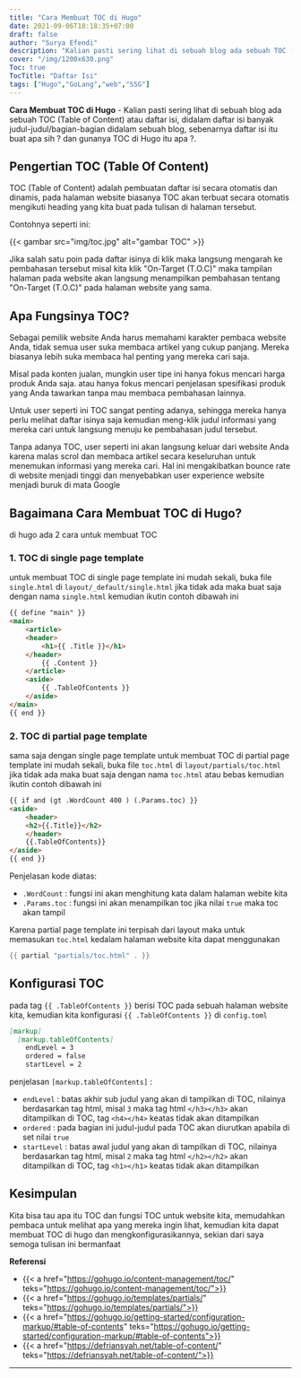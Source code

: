 ```yaml
---
title: "Cara Membuat TOC di Hugo"
date: 2021-09-06T18:18:35+07:00
draft: false
author: "Surya Efendi"
description: "Kalian pasti sering lihat di sebuah blog ada sebuah TOC (Table of Content) atau daftar isi, sebenarnya daftar isi itu buat apa sih ? dan gunanya TOC di blog itu apa sih ?"
cover: "/img/1200x630.png"
Toc: true
TocTitle: "Daftar Isi"
tags: ["Hugo","GoLang","web","SSG"]
---
```


**Cara Membuat TOC di Hugo** - Kalian pasti sering lihat di sebuah blog ada sebuah TOC (Table of Content) atau daftar isi, didalam daftar isi banyak judul-judul/bagian-bagian didalam sebuah blog, sebenarnya daftar isi itu buat apa sih ? dan gunanya TOC di Hugo itu apa ?.

## Pengertian TOC (Table Of Content)

TOC (Table of Content) adalah pembuatan daftar isi secara otomatis dan dinamis, pada halaman website biasanya TOC akan terbuat secara otomatis mengikuti heading yang kita buat pada tulisan di halaman tersebut.

Contohnya seperti ini:

{{< gambar src="img/toc.jpg" alt="gambar TOC" >}}

Jika salah satu poin pada daftar isinya di klik maka langsung mengarah ke pembahasan tersebut misal kita klik "On-Target (T.O.C)" maka tampilan halaman pada website akan langsung menampilkan pembahasan tentang "On-Target (T.O.C)" pada halaman website yang sama.

## Apa Fungsinya TOC?

Sebagai pemilik website Anda harus memahami karakter pembaca website Anda, tidak semua user suka membaca artikel yang cukup panjang. Mereka biasanya lebih suka membaca hal penting yang mereka cari saja.

Misal pada konten jualan, mungkin user tipe ini hanya fokus mencari harga produk Anda saja. atau hanya fokus mencari penjelasan spesifikasi produk yang Anda tawarkan tanpa mau membaca pembahasan lainnya.

Untuk user seperti ini TOC sangat penting adanya, sehingga mereka hanya perlu melihat daftar isinya saja kemudian meng-klik judul informasi yang mereka cari untuk langsung menuju ke pembahasan judul tersebut.

Tanpa adanya TOC, user seperti ini akan langsung keluar dari website Anda karena malas scrol dan membaca artikel secara keseluruhan untuk menemukan informasi yang mereka cari. Hal ini mengakibatkan bounce rate di website menjadi tinggi dan menyebabkan user experience website menjadi buruk di mata Google

## Bagaimana Cara Membuat TOC di Hugo?

di hugo ada 2 cara untuk membuat TOC

### 1. TOC di single page template

untuk membuat TOC di single page template ini mudah sekali, buka file `single.html` di `layout/_default/single.html` jika tidak ada maka buat saja dengan nama `single.html` kemudian ikutin contoh dibawah ini

```html
{{ define "main" }}
<main>
    <article>
    <header>
        <h1>{{ .Title }}</h1>
    </header>
        {{ .Content }}
    </article>
    <aside>
        {{ .TableOfContents }}
    </aside>
</main>
{{ end }}
```

### 2. TOC di partial page template

sama saja dengan single page template untuk membuat TOC di partial page template ini mudah sekali, buka file `toc.html` di `layout/partials/toc.html` jika tidak ada maka buat saja dengan nama `toc.html` atau bebas kemudian ikutin contoh dibawah ini

```html
{{ if and (gt .WordCount 400 ) (.Params.toc) }}
<aside>
    <header>
    <h2>{{.Title}}</h2>
    </header>
    {{.TableOfContents}}
</aside>
{{ end }}

```

Penjelasan kode diatas:

- `.WordCount` : fungsi ini akan menghitung kata dalam halaman webite kita
- `.Params.toc` : fungsi ini akan menampilkan toc jika nilai `true` maka toc akan tampil

Karena partial page template ini terpisah dari layout maka untuk memasukan `toc.html` kedalam halaman website kita dapat menggunakan

```go
{{ partial "partials/toc.html" . }}
```

## Konfigurasi TOC

pada tag `{{ .TableOfContents }}` berisi TOC pada sebuah halaman website kita, kemudian kita konfigurasi `{{ .TableOfContents }}` di `config.toml`

```md
[markup]
  [markup.tableOfContents]
    endLevel = 3
    ordered = false
    startLevel = 2
```

penjelasan `[markup.tableOfContents]` :

- `endLevel` : batas akhir sub judul yang akan di tampilkan di TOC, nilainya berdasarkan tag html, misal `3` maka tag html `</h3></h3>` akan ditampilkan di TOC, tag `<h4></h4>` keatas tidak akan ditampilkan
- `ordered` : pada bagian ini judul-judul pada TOC akan diurutkan apabila di set nilai `true`
- `startLevel` : batas awal judul yang akan di tampilkan di TOC, nilainya berdasarkan tag html, misal `2` maka tag html `</h2></h2>` akan ditampilkan di TOC, tag `<h1></h1>` keatas tidak akan ditampilkan

## Kesimpulan

Kita bisa tau apa itu TOC dan fungsi TOC untuk website kita, memudahkan pembaca untuk melihat apa yang mereka ingin lihat, kemudian kita dapat membuat TOC di hugo dan mengkonfigurasikannya, sekian dari saya semoga tulisan ini bermanfaat

**Referensi**

- {{< a href="https://gohugo.io/content-management/toc/" teks="https://gohugo.io/content-management/toc/">}}
- {{< a href="https://gohugo.io/templates/partials/" teks="https://gohugo.io/templates/partials/">}}
- {{< a href="https://gohugo.io/getting-started/configuration-markup/#table-of-contents" teks="https://gohugo.io/getting-started/configuration-markup/#table-of-contents">}}
- {{< a href="https://defriansyah.net/table-of-content/" teks="https://defriansyah.net/table-of-content/">}}

---

